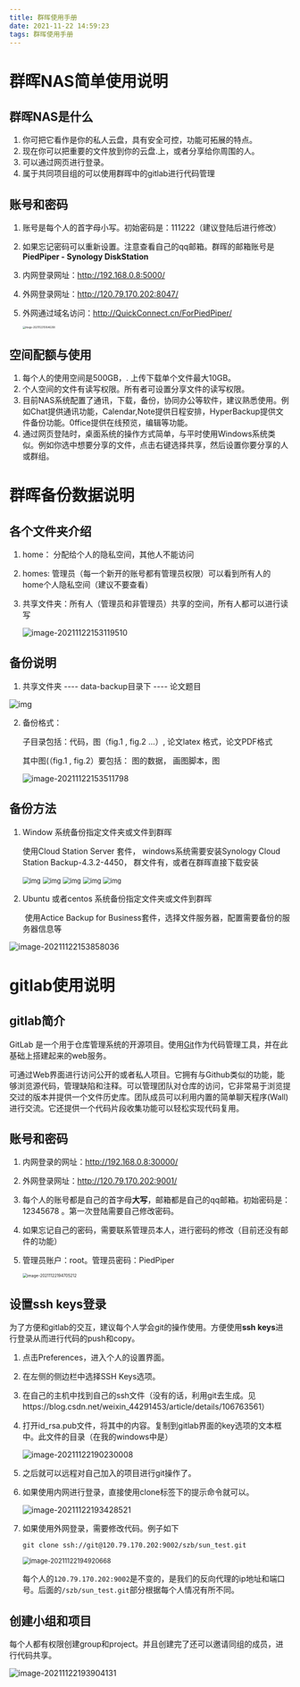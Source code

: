 ```yaml
---
title: 群晖使用手册
date: 2021-11-22 14:59:23
tags: 群晖使用手册
---
```




# 群晖NAS简单使用说明

## 群晖NAS是什么

1. 你可把它看作是你的私人云盘，具有安全可控，功能可拓展的特点。
2. 现在你可以把重要的文件放到你的云盘.上，或者分享给你周围的人。
3. 可以通过网页进行登录。
4. 属于共同项目组的可以使用群晖中的gitlab进行代码管理

## 账号和密码

1. 账号是每个人的首字母小写。初始密码是：111222（建议登陆后进行修改）

2. 如果忘记密码可以重新设置。注意查看自己的qq邮箱。群晖的邮箱账号是**PiedPiper - Synology DiskStation**

3. 内网登录网址：http://192.168.0.8:5000/

4. 外网登录网址：http://120.79.170.202:8047/

5. 外网通过域名访问：http://QuickConnect.cn/ForPiedPiper/

   <img src="D:\Sun1999\MyHexoBlogs\myblogs\source\_posts\images\群晖使用手册\image-20211122151646208.png" alt="image-20211122151646208" style="zoom:30%;" />

## 空间配额与使用

1. 每个人的使用空间是500GB，. 上传下载单个文件最大10GB。
2. 个人空间的文件有读写权限。所有者可设置分享文件的读写权限。
3. 目前NAS系统配置了通讯，下载，备份，协同办公等软件，建议熟悉使用。例如Chat提供通讯功能，Calendar,Note提供日程安排，HyperBackup提供文件备份功能。0ffice提供在线预览，编辑等功能。
4. 通过网页登陆时，桌面系统的操作方式简单，与平时使用Windows系统类似。例如你选中想要分享的文件，点击右键选择共享，然后设置你要分享的人或群组。

# 群晖备份数据说明

## 各个文件夹介绍

1.  home： 分配给个人的隐私空间，其他人不能访问

2. homes: 管理员（每一个新开的账号都有管理员权限）可以看到所有人的home个人隐私空间（建议不要查看）

3. 共享文件夹：所有人（管理员和非管理员）共享的空间，所有人都可以进行读写

   ![image-20211122153119510](D:\Sun1999\MyHexoBlogs\myblogs\source\_posts\images\群晖使用手册\image-20211122153119510.png)

   

## 备份说明

1.  共享文件夹 ---- data-backup目录下  ---- 论文题目

   ![img](D:\Sun1999\MyHexoBlogs\myblogs\source\_posts\images\群晖使用手册\clip_image001.png)

2. 备份格式：

   子目录包括：代码，图（fig.1 , fig.2 …）, 论文latex 格式，论文PDF格式

   其中图(（fig.1 , fig.2）要包括： 图的数据， 画图脚本，图

   ![image-20211122153511798](D:\Sun1999\MyHexoBlogs\myblogs\source\_posts\images\群晖使用手册\image-20211122153511798.png)

## 备份方法

1. Window 系统备份指定文件夹或文件到群晖

   使用Cloud Station Server 套件， windows系统需要安装Synology Cloud Station Backup-4.3.2-4450， 群文件有，或者在群晖直接下载安装

   

   <img src="D:\Sun1999\MyHexoBlogs\myblogs\source\_posts\images\群晖使用手册\clip_image002.jpg" alt="img" style="zoom:80%;" />

   <img src="D:\Sun1999\MyHexoBlogs\myblogs\source\_posts\images\群晖使用手册\clip_image004.jpg" alt="img" style="zoom:80%;" />

   

   <img src="D:\Sun1999\MyHexoBlogs\myblogs\source\_posts\images\群晖使用手册\clip_image006.jpg" alt="img" style="zoom:80%;" />

   <img src="D:\Sun1999\MyHexoBlogs\myblogs\source\_posts\images\群晖使用手册\clip_image008.jpg" alt="img" style="zoom:80%;" />

   

   <img src="D:\Sun1999\MyHexoBlogs\myblogs\source\_posts\images\群晖使用手册\clip_image010.jpg" alt="img" style="zoom:80%;" />

2. Ubuntu 或者centos 系统备份指定文件夹或文件到群晖

   ​	使用Actice Backup for Business套件，选择文件服务器，配置需要备份的服务器信息等

![image-20211122153858036](D:\Sun1999\MyHexoBlogs\myblogs\source\_posts\images\群晖使用手册\image-20211122153858036.png)

# gitlab使用说明

## gitlab简介

GitLab 是一个用于仓库管理系统的开源项目。使用[Git](http://baike.baidu.com/view/1531489.htm)作为代码管理工具，并在此基础上搭建起来的web服务。

可通过Web界面进行访问公开的或者私人项目。它拥有与Github类似的功能，能够浏览源代码，管理缺陷和注释。可以管理团队对仓库的访问，它非常易于浏览提交过的版本并提供一个文件历史库。团队成员可以利用内置的简单聊天程序(Wall)进行交流。它还提供一个代码片段收集功能可以轻松实现代码复用。

## 账号和密码

1. 内网登录的网址：http://192.168.0.8:30000/

2. 外网登录网址：http://120.79.170.202:9001/

3. 每个人的账号都是自己的首字母**大写**，邮箱都是自己的qq邮箱。初始密码是：12345678 。第一次登陆需要自己修改密码。

4. 如果忘记自己的密码，需要联系管理员本人，进行密码的修改（目前还没有邮件的功能）

5. 管理员账户：root。管理员密码：PiedPiper

   <img src="D:\Sun1999\MyHexoBlogs\myblogs\source\_posts\images\群晖使用手册\image-20211122194705212.png" alt="image-20211122194705212" style="zoom:50%;" />

## 设置ssh keys登录

为了方便和gitlab的交互，建议每个人学会git的操作使用。方便使用**ssh keys**进行登录从而进行代码的push和copy。

1. 点击Preferences，进入个人的设置界面。

2. 在左侧的侧边栏中选择SSH Keys选项。

3. 在自己的主机中找到自己的ssh文件（没有的话，利用git去生成。见https://blog.csdn.net/weixin_44291453/article/details/106763561）

4. 打开id_rsa.pub文件，将其中的内容。复制到gitlab界面的key选项的文本框中。此文件的目录（在我的windows中是）

   ![image-20211122190230008](D:\Sun1999\MyHexoBlogs\myblogs\source\_posts\images\群晖使用手册\image-20211122190230008.png)

5. 之后就可以远程对自己加入的项目进行git操作了。

6. 如果使用内网进行登录，直接使用clone标签下的提示命令就可以。

   ![image-20211122193428521](D:\Sun1999\MyHexoBlogs\myblogs\source\_posts\images\群晖使用手册\image-20211122193428521.png)

7. 如果使用外网登录，需要修改代码。例子如下

   ```
   git clone ssh://git@120.79.170.202:9002/szb/sun_test.git
   ```

   <img src="D:\Sun1999\MyHexoBlogs\myblogs\source\_posts\images\群晖使用手册\image-20211122194920668.png" alt="image-20211122194920668" style="zoom:80%;" />

   每个人的`120.79.170.202:9002`是不变的，是我们的反向代理的ip地址和端口号。后面的`/szb/sun_test.git`部分根据每个人情况有所不同。

## 创建小组和项目

每个人都有权限创建group和project。并且创建完了还可以邀请同组的成员，进行代码共享。

![image-20211122193904131](D:\Sun1999\MyHexoBlogs\myblogs\source\_posts\images\群晖使用手册\image-20211122193904131.png)



